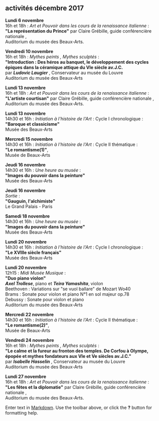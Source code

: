 ## activités décembre 2017  


**Lundi 6 novembre**   
16h et 18h : _Art et Pouvoir dans les cours de la renaissance italienne_ :  
**"La représentation du Prince"** par Claire Grébille, guide conférencière nationale ,  
Auditorium du musée des Beaux-Arts. 

**Vendredi 10 novembre**  
16h et 18h : _Mythes peints , Mythes sculptés_ :  
**"Introduction : Des héros au banquet, le développement des cycles épiques dans la céramique attique du VIe siècle av.J.C.**  
par **_Ludovic Laugier_** , Conservateur au musée du Louvre  
Auditorium du musée des Beaux-Arts 

**Lundi 13 novembre**   
16h et 18h : _Art et Pouvoir dans les cours de la renaissance italienne_ :  
**"L'artiste courtisan"** par Claire Grébille, guide conférencière nationale ,  
Auditorium du musée des Beaux-Arts.  


 **Lundi 13 novembre**  
14h30 et 16h : _Initiation à l'histoire de l'Art_ : Cycle I chronologique :  
**"Baroque et classicisme"**  
Musée des Beaux-Arts  

**Mercredi 15 novembre**  
14h30 et 16h : _Initiation à l'histoire de l'Art_ : Cycle II thématique :  
**"Le romantisme(1)"**,  
Musée de Beaux-Arts 

**Jeudi 16 novembre**  
14h30 et 16h : _Une heure au musée_ :  
**"Images du pouvoir dans la peinture"**  
Musée des Beaux-Arts  

**Jeudi 16 novembre**  
_Sortie_ :  
**"Gauguin, l'alchimiste"**  
Le Grand Palais - Paris  

**Samedi 18 novembre**  
14h30 et 16h : _Une heure au musée_ :  
**"Images du pouvoir dans la peinture"**  
Musée des Beaux-Arts 


**Lundi 20 novembre**   
14h30 et 16h : _Initiation à l'histoire de l'Art_ : Cycle I chronologique :  
**"Le XVIIIe siècle français"**  
Musée des Beaux-Arts  


**Lundi 20 novembre**  
12h15 : _Midi Musée Musique_ :  
**"Duo piano violon"**  
**_Axel Trollese_**, piano et **_Teira Yamashita_**, violon  
Beethoven : Variations sur "se vuol ballare" de Mozart Wo40  
Brams : Sonate pour violon et piano N°1 en sol majeur op.78  
Debussy : Sonate pour violon et piano  
Auditorium du musée des Beaux-Arts

  
**Mercredi 22 novembre**  
14h30 et 16h : _Initiation à l'histoire de l'Art_ : Cycle II thématique :  
**"Le romantisme(2)"**,  
Musée de Beaux-Arts  


**Vendredi 24 novembre**  
16h et 18h : _Mythes peints , Mythes sculptés_ :  
**"Le calme et la fureur au fronton des temples. De Corfou à Olympe, épopée et mythes fondateurs aux VIe et Ve siècles av.J.C."**   
par **_Isabelle Hasselin_** , Conservateur au musée du Louvre  
Auditorium du musée des Beaux-Arts 

 

**Lundi 27 novembre**  
16h et 18h : _Art et Pouvoir dans les cours de la renaissance italienne_ :  
**"Les fêtes et la diplomatie"** par Claire Grébille, guide conférencière nationale ,  
Auditorium du musée des Beaux-Arts.   




 










 




Enter text in [Markdown](http://daringfireball.net/projects/markdown/). Use the toolbar above, or click the **?** button for formatting help.

